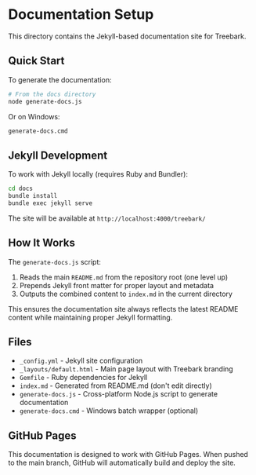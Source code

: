 # Documentation Setup

This directory contains the Jekyll-based documentation site for Treebark.

## Quick Start

To generate the documentation:

```bash
# From the docs directory
node generate-docs.js
```

Or on Windows:
```cmd
generate-docs.cmd
```

## Jekyll Development

To work with Jekyll locally (requires Ruby and Bundler):

```bash
cd docs
bundle install
bundle exec jekyll serve
```

The site will be available at `http://localhost:4000/treebark/`

## How It Works

The `generate-docs.js` script:

1. Reads the main `README.md` from the repository root (one level up)
2. Prepends Jekyll front matter for proper layout and metadata
3. Outputs the combined content to `index.md` in the current directory

This ensures the documentation site always reflects the latest README content while maintaining proper Jekyll formatting.

## Files

- `_config.yml` - Jekyll site configuration
- `_layouts/default.html` - Main page layout with Treebark branding
- `Gemfile` - Ruby dependencies for Jekyll
- `index.md` - Generated from README.md (don't edit directly)
- `generate-docs.js` - Cross-platform Node.js script to generate documentation
- `generate-docs.cmd` - Windows batch wrapper (optional)

## GitHub Pages

This documentation is designed to work with GitHub Pages. When pushed to the main branch, GitHub will automatically build and deploy the site.